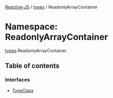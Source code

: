 [Reactive-JS](../README.md) / [types](types.md) / ReadonlyArrayContainer

# Namespace: ReadonlyArrayContainer

[types](types.md).ReadonlyArrayContainer

## Table of contents

### Interfaces

- [TypeClass](../interfaces/types.ReadonlyArrayContainer.TypeClass.md)
